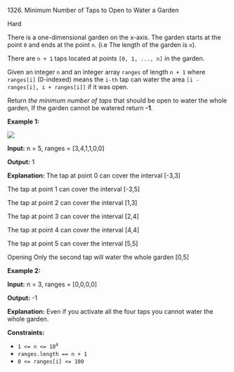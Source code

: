 1326\. Minimum Number of Taps to Open to Water a Garden

Hard

There is a one-dimensional garden on the x-axis. The garden starts at the point `0` and ends at the point `n`. (i.e The length of the garden is `n`).

There are `n + 1` taps located at points `[0, 1, ..., n]` in the garden.

Given an integer `n` and an integer array `ranges` of length `n + 1` where `ranges[i]` (0-indexed) means the `i-th` tap can water the area `[i - ranges[i], i + ranges[i]]` if it was open.

Return _the minimum number of taps_ that should be open to water the whole garden, If the garden cannot be watered return **\-1**.

**Example 1:**

![](https://assets.leetcode.com/uploads/2020/01/16/1685_example_1.png)

**Input:** n = 5, ranges = [3,4,1,1,0,0]

**Output:** 1

**Explanation:** The tap at point 0 can cover the interval [-3,3] 

The tap at point 1 can cover the interval [-3,5] 

The tap at point 2 can cover the interval [1,3] 

The tap at point 3 can cover the interval [2,4]

The tap at point 4 can cover the interval [4,4]

The tap at point 5 can cover the interval [5,5]

Opening Only the second tap will water the whole garden [0,5]

**Example 2:**

**Input:** n = 3, ranges = [0,0,0,0]

**Output:** -1

**Explanation:** Even if you activate all the four taps you cannot water the whole garden.

**Constraints:**

*   <code>1 <= n <= 10<sup>4</sup></code>
*   `ranges.length == n + 1`
*   `0 <= ranges[i] <= 100`